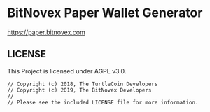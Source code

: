 # BitNovex Paper Wallet Generator

https://paper.bitnovex.com

## LICENSE

This Project is licensed under AGPL v3.0.

```
// Copyright (c) 2018, The TurtleCoin Developers
// Copyright (c) 2019, The BitNovex Developers
//
// Please see the included LICENSE file for more information.
```
